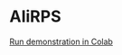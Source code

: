 # AIiRPS



<A href="https://colab.research.google.com/github/AraiKensuke/AIiRPS/blob/master/Launch.ipynb">Run demonstration in Colab</A>
